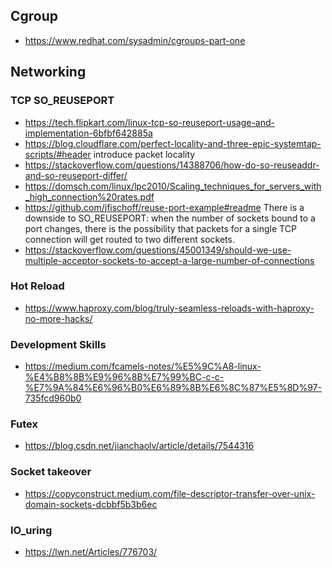 ## Cgroup
- https://www.redhat.com/sysadmin/cgroups-part-one

## Networking

### TCP SO_REUSEPORT
- https://tech.flipkart.com/linux-tcp-so-reuseport-usage-and-implementation-6bfbf642885a
- https://blog.cloudflare.com/perfect-locality-and-three-epic-systemtap-scripts/#header introduce packet locality
- https://stackoverflow.com/questions/14388706/how-do-so-reuseaddr-and-so-reuseport-differ/
- https://domsch.com/linux/lpc2010/Scaling_techniques_for_servers_with_high_connection%20rates.pdf
- https://github.com/jfischoff/reuse-port-example#readme
  There is a downside to SO_REUSEPORT: when the number of sockets bound to a port changes, there is the possibility that packets for a single TCP connection will get routed to two different sockets. 
- https://stackoverflow.com/questions/45001349/should-we-use-multiple-acceptor-sockets-to-accept-a-large-number-of-connections

### Hot Reload
- https://www.haproxy.com/blog/truly-seamless-reloads-with-haproxy-no-more-hacks/


### Development Skills
- https://medium.com/fcamels-notes/%E5%9C%A8-linux-%E4%B8%8B%E9%96%8B%E7%99%BC-c-c-%E7%9A%84%E6%96%B0%E6%89%8B%E6%8C%87%E5%8D%97-735fcd960b0

### Futex
- https://blog.csdn.net/jianchaolv/article/details/7544316

### Socket takeover
- https://copyconstruct.medium.com/file-descriptor-transfer-over-unix-domain-sockets-dcbbf5b3b6ec

### IO_uring
- https://lwn.net/Articles/776703/
